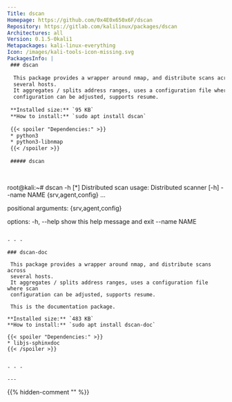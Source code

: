```yaml
---
Title: dscan
Homepage: https://github.com/0x4E0x650x6F/dscan
Repository: https://gitlab.com/kalilinux/packages/dscan
Architectures: all
Version: 0.1.5-0kali1
Metapackages: kali-linux-everything 
Icon: /images/kali-tools-icon-missing.svg
PackagesInfo: |
 ### dscan
 
  This package provides a wrapper around nmap, and distribute scans across
  several hosts.
  It aggregates / splits address ranges, uses a configuration file where scan
  configuration can be adjusted, supports resume.
 
 **Installed size:** `95 KB`  
 **How to install:** `sudo apt install dscan`  
 
 {{< spoiler "Dependencies:" >}}
 * python3
 * python3-libnmap
 {{< /spoiler >}}
 
 ##### dscan
 
 
 ```
 root@kali:~# dscan -h
 [*] Distributed scan
 usage: Distributed scanner [-h] --name NAME {srv,agent,config} ...
 
 positional arguments:
   {srv,agent,config}
 
 options:
   -h, --help          show this help message and exit
   --name NAME
 ```
 
 - - -
 
 ### dscan-doc
 
  This package provides a wrapper around nmap, and distribute scans across
  several hosts.
  It aggregates / splits address ranges, uses a configuration file where scan
  configuration can be adjusted, supports resume.
   
  This is the documentation package.
 
 **Installed size:** `483 KB`  
 **How to install:** `sudo apt install dscan-doc`  
 
 {{< spoiler "Dependencies:" >}}
 * libjs-sphinxdoc 
 {{< /spoiler >}}
 
 
 - - -
 
---
```

{{% hidden-comment "<!--Do not edit anything above this line-->" %}}
